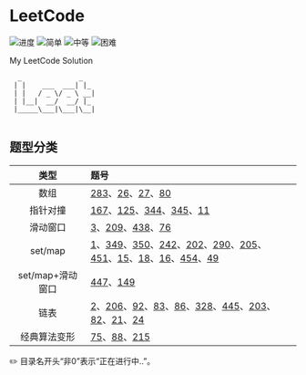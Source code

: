 # LeetCode

![进度](https://img.shields.io/badge/进度-59/1092-337ab7.svg?logo=leetcode&style=flat)  ![简单](https://img.shields.io/badge/简单-25-5cb85c.svg?style=flat)  ![中等](https://img.shields.io/badge/中等-24-f0ad4e.svg?style=flat)  ![困难](https://img.shields.io/badge/困难-6-d9534f.svg?style=flat)

My LeetCode Solution



```
  _              _    
 | |    ___  ___| |_  
 | |   / _ \/ _ \ __| 
 | |__|  __/  __/ |_  
 |_____\___|\___|\__| 
 
```

## 题型分类

| 类型 | 题号 |
| :--: | :-- |
| 数组 | [283](./0283-Move_Zeroes)、[26](./0026-Remove_Duplicates_from_Sorted_Array)、[27](./0027-Remove_Element)、[80](./0080-Remove_Duplicates_from_Sorted_Array_II) |
| 指针对撞 | [167](./0167-Two_Sum_II_-_Input_array_is_sorted)、[125](./0125-Valid_Palindrome)、[344](./0344-Reverse_String)、[345](./0345-Reverse_Vowels_of_a_String)、[11](./0011-Container_With_Most_Water) |
| 滑动窗口 | [3](./0003-Longest_Substring_Without_Repeating_Characters)、[209](./0209-Minimum_Size_Subarray_Sum)、[438](./0438-Find_All_Anagrams_in_a_String)、[76](./0076-Minimum_Window_Substring) |
| set/map | [1](./0001-Two_Sum)、[349](./0349-Intersection_of_Two_Arrays)、[350](./0350-Intersection_of_Two_Arrays_II)、[242](./0242-Valid_Anagram)、[202](./0202-Happy_Number)、[290](./0290-Word_Pattern)、[205](./0205-Isomorphic_Strings)、[451](./0451-Sort_Characters_By_Frequency)、[15](./0015-3Sum)、[18](./0018-4Sum)、[16](./0016-3Sum_Closest)、[454](./0454-4Sum_II)、[49](./0049-Group_Anagrams) |
| set/map+滑动窗口 | [447](./0447-Number_of_Boomerangs)、[149](./0149-Max_Points_on_a_Line) |
| 链表 | [2](./0002-Add_Two_Numbers)、[206](./0206-Reverse_Linked_List)、[92](./0092-Reverse_Linked_List_II)、[83](./0083-Remove_Duplicates_from_Sorted_List)、[86](./0086-Partition_List)、[328](./0328-Odd_Even_Linked_List)、[445](./0445-Add_Two_Numbers_II)、[203](./0203-Remove_Linked_List_Elements)、[82](./82-Remove_Duplicates_from_Sorted_List_II)、[21](./0021-Merge_Two_Sorted_Lists)、[24](./0024-Swap_Nodes_in_Pairs) |
| 经典算法变形 | [75](./0075-Sort_Colors)、[88](./0088-Merge_Sorted_Array)、[215](./0215-Kth_Largest_Element_in_an_Array) |



✏️ 目录名开头“非0”表示“正在进行中..”。
